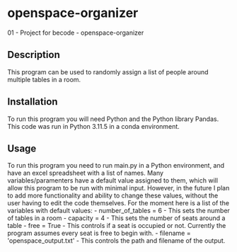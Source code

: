# openspace-organizer
01 - Project for becode - openspace-organizer

## Description

This program can be used to randomly assign a list of people around multiple tables in a room.

## Installation

To run this program you will need Python and the Python library Pandas.
This code was run in Python 3.11.5 in a conda environment.

## Usage

To run this program you need to run main.py in a Python environment, and have an excel spreadsheet with a list of names.
Many variables/paramenters have a default value assigned to them, which will allow this program to be run with minimal input.
However, in the future I plan to add more functionality and ability to change these values, without the user having to edit the code themselves.
For the moment here is a list of the variables with default values:
    - number_of_tables = 6 - This sets the number of tables in a room
    - capacity = 4 - This sets the number of seats around a table
    - free = True - This controls if a seat is occupied or not. Currently the program assumes every seat is free to begin with.
    - filename = 'openspace_output.txt' - This controls the path and filename of the output.